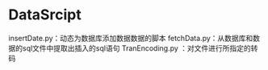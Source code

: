 DataSrcipt
==========

insertDate.py：动态为数据库添加数据数据的脚本
fetchData.py：从数据库和数据的sql文件中提取出插入的sql语句
TranEncoding.py ：对文件进行所指定的转码

